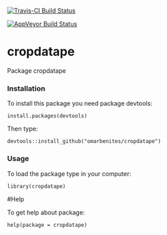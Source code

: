 [![Travis-CI Build Status](https://travis-ci.org/omarbenites/cropdatape.svg?branch=master)](https://travis-ci.org/omarbenites/cropdatape)

[![AppVeyor Build Status](https://ci.appveyor.com/api/projects/status/github/omarbenites/cropdatape?branch=master&svg=true)](https://ci.appveyor.com/project/omarbenites/cropdatape)


# cropdatape
Package cropdatape


### Installation

To install this package you need package devtools:
```{r eval=F}
install.packages(devtools)
```
Then type:
```{r eval=F}
devtools::install_github("omarbenites/cropdatape")
```

### Usage
To load the package type in your computer:

```{r eval=F}
library(cropdatape)
```

#Help

To get help about package:

```{r eval=F}
help(package = cropdatape)
```
